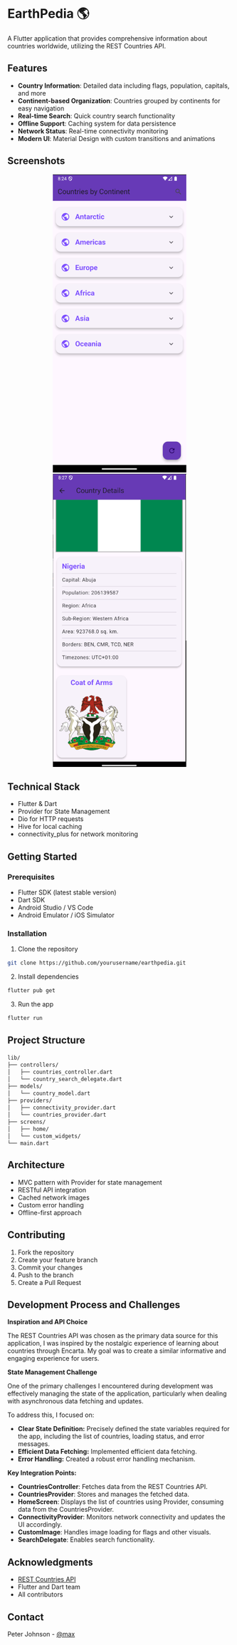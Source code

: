# EarthPedia 🌎

A Flutter application that provides comprehensive information about countries worldwide, utilizing the REST Countries API.

## Features

- **Country Information**: Detailed data including flags, population, capitals, and more
- **Continent-based Organization**: Countries grouped by continents for easy navigation
- **Real-time Search**: Quick country search functionality
- **Offline Support**: Caching system for data persistence
- **Network Status**: Real-time connectivity monitoring
- **Modern UI**: Material Design with custom transitions and animations

## Screenshots

<div align="center">
  <img src="screenshots/home_screen.png" width="300" alt="Home Screen"/>
  <img src="screenshots/country_details.png" width="300" alt="Country Details"/>
</div>

## Technical Stack

- Flutter & Dart
- Provider for State Management
- Dio for HTTP requests
- Hive for local caching
- connectivity_plus for network monitoring

## Getting Started

### Prerequisites
- Flutter SDK (latest stable version)
- Dart SDK
- Android Studio / VS Code
- Android Emulator / iOS Simulator

### Installation

1. Clone the repository
```bash
git clone https://github.com/yourusername/earthpedia.git
```

2. Install dependencies
```bash
flutter pub get
```

3. Run the app
```bash
flutter run
```

## Project Structure
```
lib/
├── controllers/
│   ├── countries_controller.dart
│   └── country_search_delegate.dart
├── models/
│   └── country_model.dart
├── providers/
│   ├── connectivity_provider.dart
│   └── countries_provider.dart
├── screens/
│   ├── home/
│   └── custom_widgets/
└── main.dart
```

## Architecture

- MVC pattern with Provider for state management
- RESTful API integration
- Cached network images
- Custom error handling
- Offline-first approach

## Contributing

1. Fork the repository
2. Create your feature branch
3. Commit your changes
4. Push to the branch
5. Create a Pull Request

## Development Process and Challenges

**Inspiration and API Choice**

The REST Countries API was chosen as the primary data source for this application, I was inspired by the nostalgic experience of learning about countries through Encarta. My goal was to create a similar informative and engaging experience for users.


**State Management Challenge**

One of the primary challenges I encountered during development was effectively managing the state of the application, particularly when dealing with asynchronous data fetching and updates. 

To address this, I focused on:

* **Clear State Definition:** Precisely defined the state variables required for the app, including the list of countries, loading status, and error messages.
* **Efficient Data Fetching:** Implemented efficient data fetching.
* **Error Handling:** Created a robust error handling mechanism.

**Key Integration Points:**

* **CountriesController**: Fetches data from the REST Countries API.
* **CountriesProvider**: Stores and manages the fetched data.
* **HomeScreen**: Displays the list of countries using Provider, consuming data from the CountriesProvider.
* **ConnectivityProvider**: Monitors network connectivity and updates the UI accordingly.
* **CustomImage**: Handles image loading for flags and other visuals.
* **SearchDelegate**: Enables search functionality.


## Acknowledgments

- [REST Countries API](https://restcountries.com)
- Flutter and Dart team
- All contributors

## Contact

Peter Johnson - [@max](https://twitter.com/@maxprodigee)


